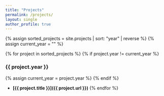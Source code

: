 ```yaml
---
title: "Projects"
permalink: /projects/
layout: single
author_profile: true
---
```


{% assign sorted_projects = site.projects | sort: "year" | reverse %}
{% assign current_year = "" %}

{% for project in sorted_projects %}
  {% if project.year != current_year %}
  ### {{ project.year }}
  {% assign current_year = project.year %}
  {% endif %}

  - **[{{ project.title }}]({{ project.url }})**
{% endfor %}
